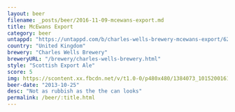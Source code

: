 ```yaml
---
layout: beer
filename: _posts/beer/2016-11-09-mcewans-export.md
title: McEwans Export
category: beer
untappd: "https://untappd.com/b/charles-wells-brewery-mcewans-export/62852"
country: "United Kingdom"
brewery: "Charles Wells Brewery"
breweryURL: "/brewery/charles-wells-brewery.html"
style: "Scottish Export Ale"
score: 5
img: https://scontent.xx.fbcdn.net/v/t1.0-0/p480x480/1384073_10152001619653745_1344996131_n.jpg?_nc_cat=110&_nc_ht=scontent.xx&oh=e97bf923fdde3cdf7d5949c2a266c4a0&oe=5D8D3038
beer-date: "2013-10-25"
desc: "Not as rubbish as the the can looks"
permalink: /beer/:title.html
---
```

